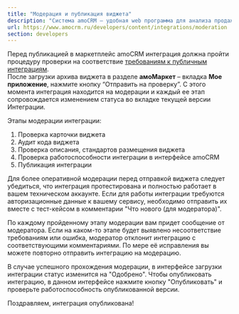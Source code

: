 ```yaml
---
title: "Модерация и публикация виджета"
description: "Система amoCRM – удобная web программа для анализа продаж, доступная в режиме online из любой точки мира! Подробности узнавайте по указанным на сайте телефонам в Москве."
url: https://www.amocrm.ru/developers/content/integrations/moderation
section: developers
---
```


Перед публикацией в маркетплейс amoCRM интеграция должна пройти процедуру проверки на соответствие [требованиям к публичным интеграциям](/developers/content/integrations/requirements).  
После загрузки архива виджета в разделе **амоМаркет** – вкладка **Мое приложение**, нажмите кнопку “Отправить на проверку”. С этого момента интеграция находится на модерации и каждый ее этап сопровождается изменением статуса во вкладке текущей версии Интеграции.

Этапы модерации интеграции:

1. Проверка карточки виджета
2. Аудит кода виджета
3. Проверка описания, стандартов размещения виджета
4. Проверка работоспособности интеграции в интерфейсе amoCRM
5. Публикация интеграции

Для более оперативной модерации перед отправкой виджета следует убедиться, что интеграция протестирована и полностью работает в вашем техническом аккаунте. Если для работы интеграции требуются авторизационные данные к вашему сервису, необходимо отправить их вместе с тест-кейсом в комментарии "Что нового (для модератора)".

По каждому пройденному этапу модерации вам придет сообщение от модератора. Если на каком-то этапе будет выявлено несоответствие требованиям или ошибка, модератор отклонит интеграцию с соответствующими комментариями. По мере её исправления вы можете повторно отправить интеграцию на модерацию.

В случае успешного прохождения модерации, в интерфейсе загрузки интеграции статус изменится на "Одобрено". Чтобы опубликовать интеграцию, в данном интерфейсе нажмите кнопку "Опубликовать" и проверьте работоспособность опубликованной версии.

Поздравляем, интеграция опубликована!
